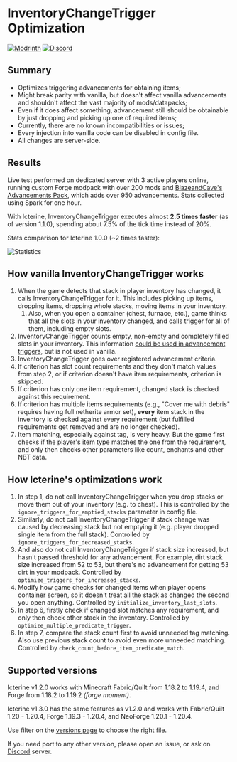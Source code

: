 # InventoryChangeTrigger Optimization

[![Modrinth](https://img.shields.io/modrinth/dt/7RvRWn6p?style=for-the-badge&logo=modrinth&label=Modrinth)](https://modrinth.com/mod/icterine) [![Discord](https://img.shields.io/badge/Discord-%235865F2.svg?style=for-the-badge&logo=discord&logoColor=white)](https://discord.gg/2SpfwvM7dm)

## Summary

* Optimizes triggering advancements for obtaining items;
* Might break parity with vanilla, but doesn't affect vanilla advancements and shouldn't affect the vast majority of mods/datapacks;
* Even if it does affect something, advancement still should be obtainable by just dropping and picking up one of required items;
* Currently, there are no known incompatibilities or issues;
* Every injection into vanilla code can be disabled in config file.
* All changes are server-side.

## Results

Live test performed on dedicated server with 3 active players online, running custom Forge modpack with over 200 mods and [BlazeandCave's Advancements Pack](https://modrinth.com/datapack/blazeandcaves-advancements-pack), which adds over 950 advancements. Stats collected using Spark for one hour.

With Icterine, InventoryChangeTrigger executes almost **2.5 times faster** (as of version 1.1.0), spending about 7.5% of the tick time instead of 20%.

Stats comparison for Icterine 1.0.0 (~2 times faster):

![Statistics](media/img_compare.png)

## How vanilla InventoryChangeTrigger works

1. When the game detects that stack in player inventory has changed, it calls InventoryChangeTrigger for it. This includes picking up items, dropping items, dropping whole stacks, moving items in your inventory.
   1. Also, when you open a container (chest, furnace, etc.), game thinks that all the slots in your inventory changed, and calls trigger for all of them, including empty slots.
2. InventoryChangeTrigger counts empty, non-empty and completely filled slots in your inventory. This information [could be used in advancement triggers](https://minecraft.wiki/w/Advancement/JSON_format#minecraft:inventory_changed), but is not used in vanilla.
3. InventoryChangeTrigger goes over registered advancement criteria.
4. If criterion has slot count requirements and they don't match values from step 2, or if criterion doesn't have item requirements, criterion is skipped.
5. If criterion has only one item requirement, changed stack is checked against this requirement.
6. If criterion has multiple items requirements (e.g., "Cover me with debris" requires having full netherite armor set), **every** item stack in the inventory is checked against every requirement (but fulfilled requirements get removed and are no longer checked).
7. Item matching, especially against tag, is very heavy. But the game first checks if the player's item type matches the one from the requirement, and only then checks other parameters like count, enchants and other NBT data.

## How Icterine's optimizations work

1. In step 1, do not call InventoryChangeTrigger when you drop stacks or move them out of your inventory (e.g. to chest). This is controlled by the `ignore_triggers_for_emptied_stacks` parameter in config file.
2. Similarly, do not call InventoryChangeTrigger if stack change was caused by decreasing stack but not emptying it (e.g. player dropped single item from the full stack). Controlled by `ignore_triggers_for_decreased_stacks`.
3. And also do not call InventoryChangeTrigger if stack size increased, but hasn't passed threshold for any advancement. For example, dirt stack size increased from 52 to 53, but there's no advancement for getting 53 dirt in your modpack. Controlled by `optimize_triggers_for_increased_stacks`.
4. Modify how game checks for changed items when player opens container screen, so it doesn't treat all the stack as changed the second you open anything. Controlled by `initialize_inventory_last_slots`.
5. In step 6, firstly check if changed slot matches any requirement, and only then check other stack in the inventory. Controlled by `optimize_multiple_predicate_trigger`.
6. In step 7, compare the stack count first to avoid unneeded tag matching. Also use previous stack count to avoid even more unneeded matching. Controlled by `check_count_before_item_predicate_match`.

## Supported versions

Icterine v1.2.0 works with Minecraft Fabric/Quilt from 1.18.2 to 1.19.4, and Forge from 1.18.2 to 1.19.2 *(forge moment)*.

Icterine v1.3.0 has the same features as v1.2.0 and works with Fabric/Quilt 1.20 - 1.20.4, Forge 1.19.3 - 1.20.4, and NeoForge 1.20.1 - 1.20.4. 

Use filter on the [versions page](https://modrinth.com/mod/icterine/versions) to choose the right file.

If you need port to any other version, please open an issue, or ask on [Discord](https://discord.gg/2SpfwvM7dm) server.